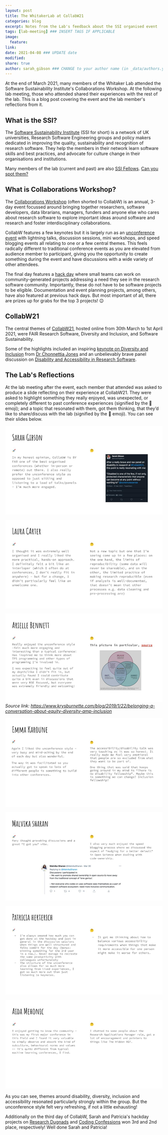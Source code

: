 ```yaml
---
layout: post
title: The WhitakerLab at CollabW21
categories: blog
excerpt: Notes from the Lab's feedback about the SSI organised event
tags: [lab-meeting] ### INSERT TAGS IF APPLICABLE
image:
  feature:
link:
date: 2021-04-08 ### UPDATE date
modified:
share: true
author: sarah_gibson ### CHANGE to your author name (in _data/authors.yml)
---
```


At the end of March 2021, many members of the Whitaker Lab attended the Software Sustainability Institute's Collaborations Workshop.
At the following lab meeting, those who attended shared their experiences with the rest of the lab.
This is a blog post covering the event and the lab member's reflections from it.

## What is the SSI?

The [Software Sustainability Institute](https://software.ac.uk/about) (SSI for short) is a network of UK universities, Research Software Engineering groups and policy makers dedicated in improving the quality, sustainability and recognition of research software.
They help the members in their network learn software skills and best practices, and advocate for culture change in their organisations and institutions.

Many members of the lab (current and past) are also [SSI Fellows](https://software.ac.uk/programmes-and-events/fellowship-programme).
[Can you spot them?](https://software.ac.uk/about/fellows)

## What is Collaborations Workshop?

The [Collaborations Workshop](https://software.ac.uk/programmes-and-events/collaborations-workshops) (often shorted to CollabW) is an annual, 3-day event focussed around bringing together researchers, software developers, data librarians, managers, funders and anyone else who cares about research software to explore important ideas around software and research and foster interdisciplinary collaborations.

CollabW features a few keynotes but it is largely run as an [unconference event](https://unconference.net/unconferencing-how-to-prepare-to-attend-an-unconference/) with lightning talks, discussion sessions, mini workshops, and speed blogging events all relating to one or a few central themes.
This feels radically different to traditional conference events as you are elevated from audience member to participant, giving you the opportunity to create something during the event and have discussions with a wide variety of other attendees.

The final day features a [hack day](https://software.ac.uk/cw21/hack-day) where small teams can work on community-generated projects addressing a need they see in the research software community.
Importantly, these do not have to be software projects to be eligible.
Documentation and event planning projects, among others, have also featured at previous hack days.
But most important of all, there are prizes up for grabs for the top 3 projects! :wink:

## CollabW21

The central themes of [CollabW21](https://software.ac.uk/cw21), hosted online from 30th March to 1st April 2021, were FAIR Research Software, Diversity and Inclusion, and Software Sustainability.

Some of the highlights included an inspiring [keynote on Diversity and Inclusion](https://youtu.be/8viA4y1pz_8?t=1943) from [Dr Chonnettia Jones](https://www.msfhr.org/chonnettia-jones) and an unbelievably brave panel discussion on [Disability and Accessibility in Research Software](https://www.youtube.com/watch?v=65a8c06VHOY).

## The Lab's Reflections

At the lab meeting after the event, each member that attended was asked to produce a slide reflecting on their experience at CollabW21.
They were asked to highlight something they really enjoyed, was unexpected, or completely different to past conference experiences (signified by the :rocket: emoji); and a topic that resonated with them, got them thinking, that they’d like to share/discuss with the lab (signified by the :thinking: emoji).
You can see their slides below.

![](../../images/WhitakerLab_CollabW_sgibson.jpg)

![](../../images/WhitakerLab_CollabW_lcarter.jpg)

![](../../images/WhitakerLab_CollabW_abennett.jpg)
_Source link: https://www.krysburnette.com/blog/2019/1/22/belonging-a-conversation-about-equity-diversity-amp-inclusion_

![](../../images/WhitakerLab_CollabW_ekaroune.jpg)

![](../../images/WhitakerLab_CollabW_msharan.jpg)

![](../../images/WhitakerLab_CollabW_pherterich.jpg)

![](../../images/WhitakerLab_CollabW_amehonic.jpg)

As you can see, themes around disability, diversity, inclusion and accessibility resonated particularly strongly within the group.
But the unconference style felt very refreshing, if not a little exhausting!

Additionally on the third day of CollabW, Sarah and Patricia's hackday projects on [Research Dugnads](https://research-dugnads.github.io/dugnads-hq/) and [Coding Confessions](https://coding-confessions.github.io/) won 3rd and 2nd place, respectively!
Well done Sarah and Patricia!
